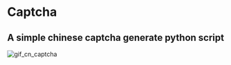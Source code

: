 Captcha
=======

A simple chinese captcha generate python script
-----------------------------------------------
![gif_cn_captcha]('/res/psb.gif')